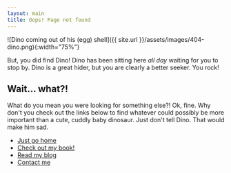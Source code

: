 ```yaml
---
layout: main
title: Oops! Page not found
---
```


![Dino coming out of his (egg) shell]({{ site.url }}/assets/images/404-dino.png){:width="75%"}

But, you did find Dino! Dino has been sitting here _all day_ waiting for you to stop by. Dino is a great hider, but you are clearly a better seeker.  You rock!

## Wait... what?!

What do you mean you were looking for something else?! Ok, fine. Why don't you check out the links below to find whatever could possibly be more important than a cute, cuddly baby dinosaur.  Just don't tell Dino. That would make him sad.

* [Just go home](/)
* [Check out my book!](/book)
* [Read my blog](/blog)
* [Contact me](/contact)
